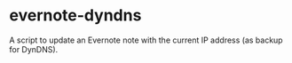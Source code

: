 evernote-dyndns
===============

A script to update an Evernote note with the current IP address (as backup for DynDNS).
